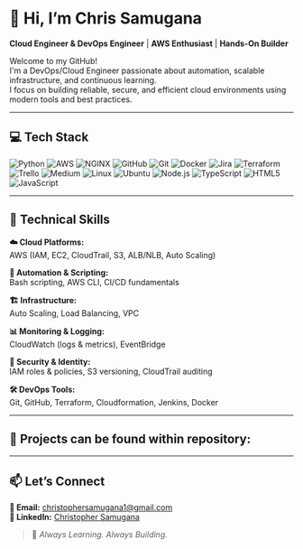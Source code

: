# 👋 Hi, I’m **Chris Samugana**  
**Cloud Engineer & DevOps Engineer** | **AWS Enthusiast** | **Hands-On Builder**

Welcome to my GitHub!  
I'm a DevOps/Cloud Engineer passionate about automation, scalable infrastructure, and continuous learning.  
I focus on building reliable, secure, and efficient cloud environments using modern tools and best practices.

---

## 💻 Tech Stack

![Python](https://img.shields.io/badge/-PYTHON-3776AB?style=for-the-badge&logo=python&logoColor=white)
![AWS](https://img.shields.io/badge/-AWS-FF9900?style=for-the-badge&logo=amazonaws&logoColor=white)
![NGINX](https://img.shields.io/badge/-NGINX-009639?style=for-the-badge&logo=nginx&logoColor=white)
![GitHub](https://img.shields.io/badge/-GITHUB-181717?style=for-the-badge&logo=github&logoColor=white)
![Git](https://img.shields.io/badge/-GIT-F05032?style=for-the-badge&logo=git&logoColor=white)
![Docker](https://img.shields.io/badge/-DOCKER-2496ED?style=for-the-badge&logo=docker&logoColor=white)
![Jira](https://img.shields.io/badge/-JIRA-0052CC?style=for-the-badge&logo=jira&logoColor=white)
![Terraform](https://img.shields.io/badge/-TERRAFORM-623CE4?style=for-the-badge&logo=terraform&logoColor=white)
![Trello](https://img.shields.io/badge/-TRELLO-0052CC?style=for-the-badge&logo=trello&logoColor=white)
![Medium](https://img.shields.io/badge/-MEDIUM-000000?style=for-the-badge&logo=medium&logoColor=white)
![Linux](https://img.shields.io/badge/-LINUX-FCC624?style=for-the-badge&logo=linux&logoColor=black)
![Ubuntu](https://img.shields.io/badge/-UBUNTU-E95420?style=for-the-badge&logo=ubuntu&logoColor=white)
![Node.js](https://img.shields.io/badge/-NODE.JS-339933?style=for-the-badge&logo=node.js&logoColor=white)
![TypeScript](https://img.shields.io/badge/-TYPESCRIPT-3178C6?style=for-the-badge&logo=typescript&logoColor=white)
![HTML5](https://img.shields.io/badge/-HTML5-E34F26?style=for-the-badge&logo=html5&logoColor=white)
![JavaScript](https://img.shields.io/badge/-JAVASCRIPT-F7DF1E?style=for-the-badge&logo=javascript&logoColor=black)


---

## 🧰 **Technical Skills**

**☁️ Cloud Platforms:**  
AWS (IAM, EC2, CloudTrail, S3, ALB/NLB, Auto Scaling)

**🔧 Automation & Scripting:**  
Bash scripting, AWS CLI, CI/CD fundamentals

**🏗️ Infrastructure:**  
Auto Scaling, Load Balancing, VPC

**📊 Monitoring & Logging:**  
CloudWatch (logs & metrics), EventBridge

**🔐 Security & Identity:**  
IAM roles & policies, S3 versioning, CloudTrail auditing

**🛠️ DevOps Tools:**  
Git, GitHub, Terraform, Cloudformation, Jenkins, Docker

---

## 🚀 **Projects can be found within repository:**


---

## 📫 **Let’s Connect**

**📧 Email:** christophersamugana1@gmail.com  
**🔗 LinkedIn:** [Christopher Samugana](https://www.linkedin.com/in/christopher-e-a09427292/)  

> 🚀 *Always Learning. Always Building.*


<!--
**chrissamugana/chrissamugana** is a ✨ _special_ ✨ repository because its `README.md` (this file) appears on your GitHub profile.

Here are some ideas to get you started:

- 🔭 I’m currently working on ...
- 🌱 I’m currently learning ...
- 👯 I’m looking to collaborate on ...
- 🤔 I’m looking for help with ...
- 💬 Ask me about ...
- 📫 How to reach me: ...
- 😄 Pronouns: ...
- ⚡ Fun fact: ...
-->
